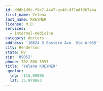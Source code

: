 ```yaml
---
id: dddb1d9c-f9c7-4447-ac40-df7adfd67a4a
first_name: Yelena
last_name: KREYMER
license: M.D.
services:
  - internal-medicine
category: doctors
address: '10624 S Eastern Ave  Ste A-955'
city: Henderson
state: NV
zip: '89052'
phone: 702-800-5393
title: 'Yelena KREYMER'
_geoloc:
  lng: -115.09895
  lat: 35.979863
---
```

